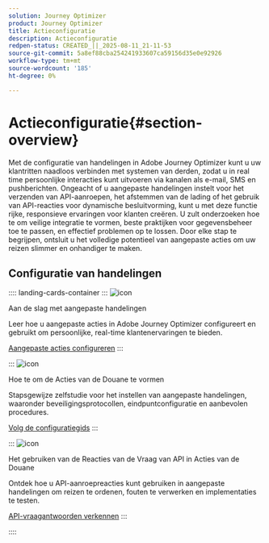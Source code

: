 ```yaml
---
solution: Journey Optimizer
product: Journey Optimizer
title: Actieconfiguratie
description: Actieconfiguratie
redpen-status: CREATED_||_2025-08-11_21-11-53
source-git-commit: 5a8ef88cba254241933607ca59156d35e0e92926
workflow-type: tm+mt
source-wordcount: '185'
ht-degree: 0%

---
```



# Actieconfiguratie{#section-overview}

Met de configuratie van handelingen in Adobe Journey Optimizer kunt u uw klantritten naadloos verbinden met systemen van derden, zodat u in real time persoonlijke interacties kunt uitvoeren via kanalen als e-mail, SMS en pushberichten. Ongeacht of u aangepaste handelingen instelt voor het verzenden van API-aanroepen, het afstemmen van de lading of het gebruik van API-reacties voor dynamische besluitvorming, kunt u met deze functie rijke, responsieve ervaringen voor klanten creëren. U zult onderzoeken hoe te om veilige integratie te vormen, beste praktijken voor gegevensbeheer toe te passen, en effectief problemen op te lossen. Door elke stap te begrijpen, ontsluit u het volledige potentieel van aangepaste acties om uw reizen slimmer en onhandiger te maken.

## Configuratie van handelingen

:::: landing-cards-container
:::
![icon]( https://cdn.experienceleague.adobe.com/icons/circle-play.svg)

Aan de slag met aangepaste handelingen

Leer hoe u aangepaste acties in Adobe Journey Optimizer configureert en gebruikt om persoonlijke, real-time klantenervaringen te bieden.

[Aangepaste acties configureren](../using/action/action.md)
:::

:::
![icon]( https://cdn.experienceleague.adobe.com/icons/gear.svg)

Hoe te om de Acties van de Douane te vormen

Stapsgewijze zelfstudie voor het instellen van aangepaste handelingen, waaronder beveiligingsprotocollen, eindpuntconfiguratie en aanbevolen procedures.

[Volg de configuratiegids](../using/action/about-custom-action-configuration.md)
:::

:::
![icon]( https://cdn.experienceleague.adobe.com/icons/code-branch.svg)

Het gebruiken van de Reacties van de Vraag van API in Acties van de Douane

Ontdek hoe u API-aanroepreacties kunt gebruiken in aangepaste handelingen om reizen te ordenen, fouten te verwerken en implementaties te testen.

[API-vraagantwoorden verkennen](../using/action/action-response.md)
:::

::::
